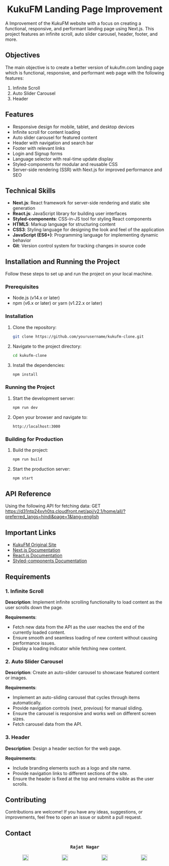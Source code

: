 <h1 align="center">KukuFM Landing Page Improvement</h1>

A Improvement of the KukuFM website with a focus on creating a functional, responsive, and performant landing page using Next.js. This project features an infinite scroll, auto slider carousel, header, footer, and more.

## Objectives

The main objective is to create a better version of kukufm.com landing page which is functional, responsive, and performant web page with the following features:
1. Infinite Scroll
2. Auto Slider Carousel
3. Header

## Features

- Responsive design for mobile, tablet, and desktop devices
- Infinite scroll for content loading
- Auto slider carousel for featured content
- Header with navigation and search bar
- Footer with relevant links
- Login and Signup forms
- Language selector with real-time update display
- Styled-components for modular and reusable CSS
- Server-side rendering (SSR) with Next.js for improved performance and SEO

## Technical Skills

- **Next.js**: React framework for server-side rendering and static site generation
- **React.js**: JavaScript library for building user interfaces
- **Styled-components**: CSS-in-JS tool for styling React components
- **HTML5**: Markup language for structuring content
- **CSS3**: Styling language for designing the look and feel of the application
- **JavaScript (ES6+)**: Programming language for implementing dynamic behavior
- **Git**: Version control system for tracking changes in source code

## Installation and Running the Project

Follow these steps to set up and run the project on your local machine.

### Prerequisites

- Node.js (v14.x or later)
- npm (v6.x or later) or yarn (v1.22.x or later)

### Installation

1. Clone the repository:

    ```sh
    git clone https://github.com/yourusername/kukufm-clone.git
    ```

2. Navigate to the project directory:

    ```sh
    cd kukufm-clone
    ```

3. Install the dependencies:

    ```sh
    npm install
    ```


### Running the Project

1. Start the development server:

    ```sh
    npm run dev
    ```

2. Open your browser and navigate to:

    ```
    http://localhost:3000
    ```

### Building for Production

1. Build the project:

    ```sh
    npm run build
    ```

2. Start the production server:

    ```sh
    npm start
    ```


## API Reference

Using the following API for fetching data:
GET https://d31ntp24xvh0tq.cloudfront.net/api/v2.1/home/all/?preferred_langs=hindi&page=1&lang=english

## Important Links

- [KukuFM Original Site](https://kukufm.com)
- [Next.js Documentation](https://nextjs.org/docs)
- [React.js Documentation](https://reactjs.org/docs/getting-started.html)
- [Styled-components Documentation](https://styled-components.com/docs)

##  Requirements

### 1. Infinite Scroll

**Description**: Implement infinite scrolling functionality to load content as the user scrolls down the page.

**Requirements**:
- Fetch new data from the API as the user reaches the end of the currently loaded content.
- Ensure smooth and seamless loading of new content without causing performance issues.
- Display a loading indicator while fetching new content.

### 2. Auto Slider Carousel

**Description**: Create an auto-slider carousel to showcase featured content or images.

**Requirements**:
- Implement an auto-sliding carousel that cycles through items automatically.
- Provide navigation controls (next, previous) for manual sliding.
- Ensure the carousel is responsive and works well on different screen sizes.
- Fetch carousel data from the API.

### 3. Header

**Description**: Design a header section for the web page.

**Requirements**:
- Include branding elements such as a logo and site name.
- Provide navigation links to different sections of the site.
- Ensure the header is fixed at the top and remains visible as the user scrolls.

## Contributing

Contributions are welcome! If you have any ideas, suggestions, or improvements, feel free to open an issue or submit a pull request.


## Contact 
 <h3 align="center">
  <code> Rajat Nagar </code>
</h3>
<p align="center">
    <a href="mailto:rajatnagar7893@gmail.com" target="_blank" style="margin-right: 50px;"><img src="https://upload.wikimedia.org/wikipedia/commons/7/7e/Gmail_icon_%282020%29.svg" alt="Gmail" width="20" height="20"></a>
    &nbsp;&nbsp;&nbsp;&nbsp;&nbsp;&nbsp;&nbsp;&nbsp;&nbsp;&nbsp;&nbsp;&nbsp;
    <a href="https://www.linkedin.com/in/rajat-nagar/" target="_blank" style="margin-right: 50px;"><img src="https://upload.wikimedia.org/wikipedia/commons/c/ca/LinkedIn_logo_initials.png" alt="LinkedIn" width="20" height="20"></a>
    &nbsp;&nbsp;&nbsp;&nbsp;&nbsp;&nbsp;&nbsp;&nbsp;&nbsp;&nbsp;&nbsp;&nbsp;
    <a href="https://github.com/rajat705" target="_blank" style="margin-right: 50px;"><img src="https://upload.wikimedia.org/wikipedia/commons/c/c2/GitHub_Invertocat_Logo.svg" alt="GitHub" width="20" height="20"></a>
    &nbsp;&nbsp;&nbsp;&nbsp;&nbsp;&nbsp;&nbsp;&nbsp;&nbsp;&nbsp;&nbsp;&nbsp;
    <a href="https://www.instagram.com/_rajatnagar_/" target="_blank"><img src="https://upload.wikimedia.org/wikipedia/commons/a/a5/Instagram_icon.png" alt="Instagram" width="20" height="20"></a>
</p>




